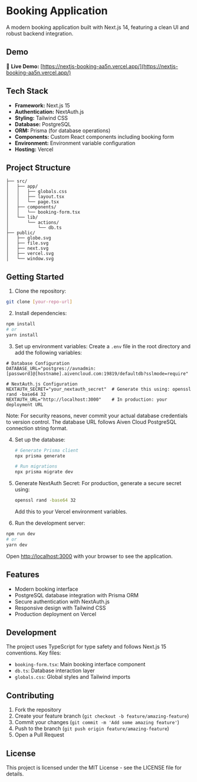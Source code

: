 # Booking Application

A modern booking application built with Next.js 14, featuring a clean UI and robust backend integration.

## Demo

🚀 **Live Demo:** [https://nextjs-booking-aa5n.vercel.app/](https://nextjs-booking-aa5n.vercel.app/)

## Tech Stack

- **Framework:** Next.js 15
- **Authentication:** NextAuth.js
- **Styling:** Tailwind CSS
- **Database:** PostgreSQL
- **ORM:** Prisma (for database operations)
- **Components:** Custom React components including booking form
- **Environment:** Environment variable configuration
- **Hosting:** Vercel

## Project Structure

```
├── src/
│   ├── app/
│   │   ├── globals.css
│   │   ├── layout.tsx
│   │   └── page.tsx
│   ├── components/
│   │   └── booking-form.tsx
│   └── lib/
│       └── actions/
│           └── db.ts
├── public/
│   ├── globe.svg
│   ├── file.svg
│   ├── next.svg
│   ├── vercel.svg
│   └── window.svg
```

## Getting Started

1. Clone the repository:

```bash
git clone [your-repo-url]
```

2. Install dependencies:

```bash
npm install
# or
yarn install
```

3. Set up environment variables:
   Create a `.env` file in the root directory and add the following variables:

```env
# Database Configuration
DATABASE_URL="postgres://avnadmin:[password]@[hostname].aivencloud.com:19819/defaultdb?sslmode=require"

# NextAuth.js Configuration
NEXTAUTH_SECRET="your_nextauth_secret"  # Generate this using: openssl rand -base64 32
NEXTAUTH_URL="http://localhost:3000"    # In production: your deployment URL

```

Note: For security reasons, never commit your actual database credentials to version control. The database URL follows Aiven Cloud PostgreSQL connection string format.

4. Set up the database:

   ```bash
   # Generate Prisma client
   npx prisma generate

   # Run migrations
   npx prisma migrate dev
   ```

5. Generate NextAuth Secret:
   For production, generate a secure secret using:

   ```bash
   openssl rand -base64 32
   ```

   Add this to your Vercel environment variables.

6. Run the development server:

```bash
npm run dev
# or
yarn dev
```

Open [http://localhost:3000](http://localhost:3000) with your browser to see the application.

## Features

- Modern booking interface
- PostgreSQL database integration with Prisma ORM
- Secure authentication with NextAuth.js
- Responsive design with Tailwind CSS
- Production deployment on Vercel

## Development

The project uses TypeScript for type safety and follows Next.js 15 conventions. Key files:

- `booking-form.tsx`: Main booking interface component
- `db.ts`: Database interaction layer
- `globals.css`: Global styles and Tailwind imports

## Contributing

1. Fork the repository
2. Create your feature branch (`git checkout -b feature/amazing-feature`)
3. Commit your changes (`git commit -m 'Add some amazing feature'`)
4. Push to the branch (`git push origin feature/amazing-feature`)
5. Open a Pull Request

## License

This project is licensed under the MIT License - see the LICENSE file for details.

